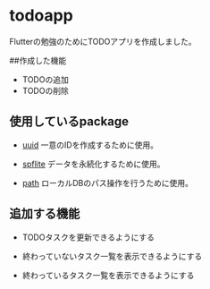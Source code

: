 # todoapp

Flutterの勉強のためにTODOアプリを作成しました。

##作成した機能

- TODOの追加
- TODOの削除

## 使用しているpackage

- [uuid](https://pub.dev/packages/uuid#-readme-tab-)
一意のIDを作成するために使用。

- [spflite](https://pub.dev/packages/sqflite#-readme-tab-)
データを永続化するために使用。

- [path](https://pub.dev/packages/path#-readme-tab-)
ローカルDBのパス操作を行うために使用。

## 追加する機能

- TODOタスクを更新できるようにする

- 終わっていないタスク一覧を表示できるようにする

- 終わっているタスク一覧を表示できるようにする